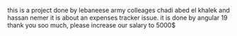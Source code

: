 this is a project done by lebaneese army colleages chadi abed el khalek and hassan nemer
it is about an expenses tracker issue. 
it is done by angular 19
thank you soo much, please increase our salary to 5000$